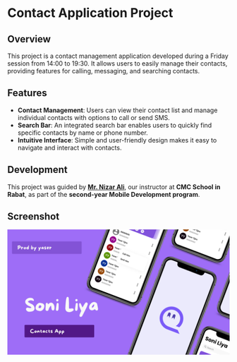 # Contact Application Project

## Overview
This project is a contact management application developed during a Friday session from 14:00 to 19:30. It allows users to easily manage their contacts, providing features for calling, messaging, and searching contacts.

## Features
- **Contact Management**: Users can view their contact list and manage individual contacts with options to call or send SMS.
- **Search Bar**: An integrated search bar enables users to quickly find specific contacts by name or phone number.
- **Intuitive Interface**: Simple and user-friendly design makes it easy to navigate and interact with contacts.

## Development
This project was guided by **[Mr. Nizar Ali](https://github.com/NizarETH)**, our instructor at **CMC School in Rabat**, as part of the **second-year Mobile Development program**.

## Screenshot
![Contact Application Screenshot](https://raw.githubusercontent.com/0yaser0/ContactApp_V2/master/Purple%20App%20Phone%20Mockup%20Sales%20Marketing%20Presentation.png)
